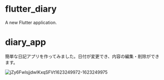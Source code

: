 # flutter_diary

A new Flutter application.

# diary_app
簡単な日記アプリを作ってみました。日付が変更でき、内容の編集・削除ができます。

![jZy6FwlsjjdwIKxqSFVt1623249972-1623249975](https://user-images.githubusercontent.com/82754459/121377299-2f80d780-c97d-11eb-8d4d-ebc5e3a1fc29.gif)

